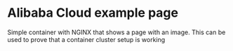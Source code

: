 # Alibaba Cloud example page

Simple container with NGINX that shows a page with an image. This can be used to prove
that a container cluster setup is working